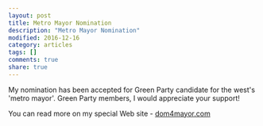 ```yaml
---
layout: post
title: Metro Mayor Nomination
description: "Metro Mayor Nomination"
modified: 2016-12-16
category: articles
tags: []
comments: true
share: true
---
```

My nomination has been accepted for Green Party candidate for the west's 'metro mayor'. Green Party members, I would
appreciate your support!

You can read more on my special Web site - <a href="http://dom4mayor.com">dom4mayor.com</a>
